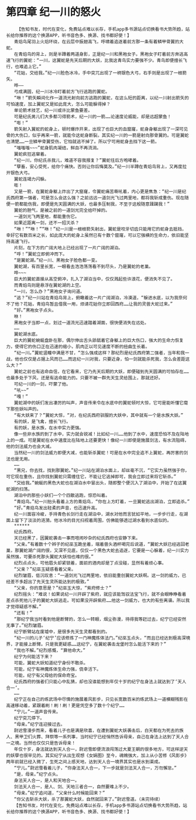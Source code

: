 # 第四章 纪一川的怒火
        【告知书友，时代在变化，免费站点难以长存，手机app多书源站点切换看书大势所趋，站长给你推荐的这个换源APP，听书音色多、换源、找书都好使！】
       青焰鸟尾羽上火焰环绕，在云层中振翅高飞，呼啸着追逐着前方那一条有着鳞甲骨翼的大蛇。
       在青焰鸟的背上，则是半蹲着两道身影，正是纪一川和黑袍女子。黑袍女子盯着前方奔逃高速飞行的翼蛇：“一川，这翼蛇是先天后期的大妖，比我这青鸟实力要强不少。青鸟即便擅长飞行，也难追上它。”
       “花姑，交给我。”纪一川脸色冰冷，手中突兀出现了一柄银色大弓，右手则是出现了一根箭矢。
       哗——
       弓成满圆，纪一川冰冷盯着前方飞行逃跑的翼蛇。
       “咻！”箭矢瞬间化作一道流光射向前方逃跑的翼蛇，在这么短的距离，以纪一川射出箭矢的可怕速度，加上翼蛇又是如此庞大，怎么可能躲得掉？
       单论箭术技艺，纪一川或许比蒙鱼要差。
       可是纪氏男儿们大多都习得箭术，纪一川的一箭……论速度论威能，却是远超蒙鱼！
       “嘭！”
       箭矢射入翼蛇的蛇身上，顿时爆炸开来，出现了也巨大的血窟窿，蛇身身躯出现了一深可见骨的大伤口，似乎再来一箭，就能令这蛇身断裂。其实纪一川的一箭是射向那骨翼的。可是翼蛇也清楚……一旦鳞甲骨翼受伤，它怕就逃不掉了。所以宁可用蛇身去挡下这一箭。
       “嗤嗤嗤~~~”蛇身肌肉凝结，鲜血不再流淌。
       翼蛇疯狂逃窜着。
       “纪一川，你纪氏杀我儿，难道不容我报复？”翼蛇往后方咆哮着。
       “孽畜，安心受死，给你个痛快。否则让你后悔莫及。”纪一川半蹲在青焰鸟背上，又再度拉开银色大弓。
       翼蛇连竭力闪躲。
       嘭！
       又是一箭，在翼蛇身躯上炸出了大窟窿，令翼蛇痛苦嘶吼着，内心更是焦急：“纪一川是纪氏西府第一强者，可是怎么会这么强？之前远远一道剑光飞过两里地，都将我斩成重伤。现在随便一箭都能伤我，即便是先天圆满的大妖，也最多压制我，不至于这般随意蹂躏我！”
       翼蛇的胆气，是被之前的一道剑光完全给吓掉的。
       一道剑光飞两里地，都能重伤它。
       如果近距离一剑，还不一招灭杀？
       “咻！”“咻！”“咻！”纪一川是一根根箭矢射出，翼蛇是咬牙切齿只能用它的蛇身去抵挡，幸好它有数百米之长，如此庞大的蛇身上虽然已有十数个窟窿，可以它强横的生命力，依旧能坚持高速飞行。
       片刻，在下方的广阔大地上已经出现了一片广阔的湖泊。
       “呼！”翼蛇立即俯冲而下。
       “是翼蛇湖。”纪一川、黑袍女子脸色都一变。
       翼蛇湖，有百里长宽，一眼看去浩浩荡荡看不到尽头，乃是翼蛇的老巢。
       哗~~~
       巨大的翼蛇直接从高空俯冲，扎入了湖泊当中，仅仅溅起些许浪花，便消失不见了。
       而青焰鸟则是悬浮在翼蛇湖的上空。
       “一川，怎么办？”黑袍女子询问道。
       “逃？”纪一川站在青焰鸟背上，俯瞰着这一片广阔湖泊，冷漠道，“躲进水底，以为我奈何不了他？花姑，青焰鸟暂且借我一用，烦请花姑你立即回西府……让我的灵兽大蛇过来。”
       “好。”黑袍女子点头。
       咻！
       黑袍女子当即一点，划过一道流光迅速踏着湖面，很快便消失在远处。
       ……
       翼蛇湖水底。
       巨大的翼蛇蜿蜒盘卧在那，偶尔伸出舌头舔舐着它身躯上的巨大伤口，强大的生命力恢复力，使得它的伤口正在迅速的缩小，肌肉正以可见速度不断的扭曲生长着。
       “纪一川。”翼蛇竖瞳中满是不甘，“怎么强成这样？那纪烈是纪氏西府第二强者，当年和我一战，他也仅仅是占据上风而已……而这纪一川对我，只要近身，怕一剑就能杀死我，怎么会差距这么大？”
       翼蛇之前也有逃命自信，在它看来，它乃先天后期的大妖，即便碰到先天圆满的可怕存在……也最多处于下风，还是有逃命能力的。只要不被一群先天生灵给围上，那就还好。
       可纪一川的一剑，吓蒙了他。
       “吼~~”
       “嘎！”
       翼蛇湖中的妖们发出凄厉的叫声，声音传来令在水底中的翼蛇顿时大惊，它可是能听懂它麾下那些妖叫声的。
       “有大妖来了？”翼蛇大惊，“对，在纪氏西府驯服的大妖中，其中就有一个是水族大妖。”
       有的妖，是飞禽，擅长飞行。
       有的妖，是水族，在水中实力更强。
       像一些非水族的到了水中，实力就会锐减！比如纪一川……他到了水中，速度恐怕不及在陆地上的一成。可是翼蛇在水中速度比在陆地上还要更快！像纪一川即使是施展剑法，有水流阻碍，他的剑法威力也会大减。
       当然纪一川的剑法威力即便大减，也能斩杀翼蛇！可是在水中完全追不上翼蛇，再厉害的剑法也是无用。
       ……
       “黑兄，你去找，找到那翼蛇。”纪一川站在湖泊水面上，却丝毫不沉，“它实力虽然强于你，可它现在重伤，且你找到翼蛇只需缠住它，不能让它逃掉即可，我会立即过来将它斩杀。”
       “交给我。”蜿蜒的黑色大蛇也在湖泊水中冒出头，随即整个便沉入了湖泊中，开始了在这翼蛇湖的扫荡。
       湖泊中的那些小妖们一个个四散逃跑，惊恐叫着。
       “青焰鸟。”纪一川抬头看着上方的青焰鸟，“你在上方盯着，一旦翼蛇逃出湖泊，立即追杀。”
       “好。”青焰鸟发出轻柔的声音，也迅速升高。
       纪一川面容冷峻，手持青色长剑行走在湖泊中，湖水对他而言犹如平地，一步步行走，在湖面上留下了淡淡的涟漪。他冰冷的目光扫视着周围，仿佛能够透过湖水看到水底似的。
       ******
       纪氏西府。
       天已经黑了，因翼蛇袭击一事而喧闹吵杂的纪氏西府也安静下来。
       “父亲。”有着数十个辫子的纪巫玉跪坐着，端着兽头酒杯喝完后说道，“翼蛇大妖已经逃回老巢，那翼蛇湖广阔的很，又深不见底，仅仅一个黑色大蛇去追逐，它要是一心躲着，纪一川实力虽然强，可要杀死那头翼蛇大妖怕也难的很。”
       纪烈点点头，可他眉头却紧锁着，面前的酒肉却是丁点没碰，显然有着烦心事。
       “父亲？”纪巫玉疑惑看着父亲。
       纪烈皱眉，低沉叹息：“一道剑光飞过两里地，依旧能重创翼蛇大妖啊。这一剑的威力，已经差不多超出了先天生灵所能达到的极致。”
       “父亲，你的意思是？”纪巫玉大惊，“紫府修士？”
       纪烈摇头：“难说！如果说纪一川开辟了紫府，就应该能驾驭法宝飞行，就不会眼睁睁看着差点杀死他儿子的翼蛇大妖逃走。可如果没开辟紫府……他这一剑威力，也大的有些离谱。所以我才觉得疑惑不解。”
       “还有！”
       “那纪宁我当时看到他是断臂的，怎么一转眼，烟尘弥漫，待得我等赶过去，纪宁已经安然无事了。”纪烈皱眉。
       纪宁断臂站在废墟中，是很多先天生灵都看到的。
       “纪一川的儿子‘纪宁’应该修炼了一门神魔炼体法门。”纪巫玉点头，“而且已经达到极高深境界，才能接上断臂。只是我更疑惑……这纪宁，在翼蛇袭击龙堡时怎么能活下来的？”
       “我也不解。”纪烈感慨，“算他命大。”
       纪宁为何能活下来？
       可能，翼蛇大妖知道纪宁身份不敢杀。
       可能，纪宁有神魔炼体生命力强，侥幸活下。
       可能，纪宁有父母给的保命奇宝。
       纪氏西府的强者们只能心中乱猜，却也没谁能想到年仅十岁的纪宁在身法上就达到了‘天人合一’。
       ……
       纪宁正在自己的练武场中尽情的施展着风影步，只见长宽数百米的练武场上一道模糊残影在高速移动着，紧跟着刷！刷！刷！更是凭空多了数十个纪宁……
       “宁儿。”一道声音传来。
       纪宁突兀停下。
       “母亲。”纪宁连迎接过去。
       尉迟雪漫步而来，看着儿子也是满是欣喜，在遭到翼蛇大妖袭击后，白天都在为死去的族人、黑甲卫们火葬、拜祭等一系列事，当时纪宁已经悄然告诉母亲，自己在身法上达到了天人合一之境。当然也仅仅只是告诉母亲！
       年仅十岁，身法就达到天人合一，尉迟雪即便流浪闯荡过大夏王朝的很多地方，可这样逆天的妖孽也很罕见的。其实纪宁从出生观想《女娲图》至今，魂魄强大，加上从小苦修《风影步》两年前就已经入微了，生死之间上感天地，达到天人合一境界其实也是水到渠成。
       “宁儿。”尉迟雪看着儿子，“你身法天人合一，下一步就是剑法天人合一，万勿懈怠。”
       “是，母亲。”纪宁点头。
       身法天人合一，是人和天地合一。
       剑法天人合一，是人、剑、天地三者合一，自然要难上不少。
       “母亲。”纪宁追问道，“父亲什么时候能回来？”
       “你父去斩杀大妖，杀了那翼蛇大妖，自然就回来了。”尉迟雪道。（未完待续）
       【告知书友，时代在变化，免费站点难以长存，手机app多书源站点切换看书大势所趋，站长给你推荐的这个换源APP，听书音色多、换源、找书都好使！】